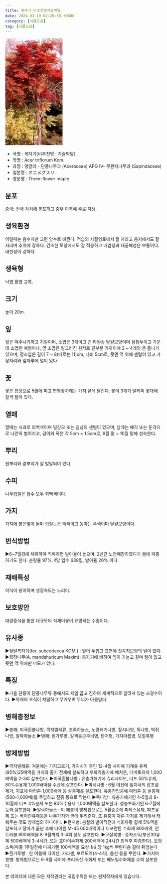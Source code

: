 ```yaml
---
title: 복자기_비추천명가슬박달
date: 2024-03-19 02:26:58 +0800
category: [식물도감]
tag: [식물도감]
---
```




![복자기[비추천명 : 가슬박달]](/assets/img/fileUpload/plants/basic/Aceraceae/Acer/2291/1_th2.JPG)
- 국명 : 복자기[비추천명 : 가슬박달]
- 학명 : Acer triflorum Kom.
- 과명 : 앵글러 - 단풍나무과 (Aceraceae) APG Ⅳ- 무환자나무과 (Sapindaceae)
- 일본명 : オニメグスリ
- 영문명 : Three-flower maple


## 분포
중국; 전국 각처에 분포하고 중부 이북에 주로 자생.
## 생육환경
어릴때는 음수지만 크면 양수로 바뀐다. 적습의 사질양토에서 잘 자라고 음지에서도 잘 자라며 추위에 강하다. 건조한 토양에서도 잘 적응하고 내염성과 내공해성은 보통이다. 내한성이 강하다.
## 생육형
낙엽 활엽 교목.
## 크기
높이 20m.
## 잎
잎은 마주나기하고 지질이며, 소엽은 3개이고 긴 타원상 달걀모양이며 점첨두이고 가운데 소엽은 예형이나, 옆 소엽은 일그러진 원저로 끝부분 가까이에 2 ~ 4개의 큰 톱니가 있으며, 정소엽은 길이 7 ~ 8(때로는 11)cm, 나비 5cm로, 뒷면 맥 위에 센털이 있고 가장자리와 잎자루에 털이 있다. 
## 꽃
꽃은 잡성으로 5월에 피고 편평꽃차례는 가지 끝에 달린다. 꽃이 3개가 달리며 꽃대에 갈색 털이 있다.
## 열매
열매는 시과로 회백색이며 밀강모 또는 침상의 센털이 있으며, 날개는 예각 또는 둔각으로 나란히 벌어지고, 길이와 폭은 각 5cm × 1.5cm로, 9월 말 ~ 10월 말에 성숙한다.
## 뿌리
원뿌리와 곁뿌리가 잘 발달되어 있다.
## 수피
나무껍질은 암수 모두 회백색이다. 
## 가지
가지에 붉은빛이 돌며 껍질눈은 백색이고 동아는 흑색이며 달걀모양이다.
## 번식방법
▶6~7월경에 채취하여 직파하면 발아율이 높으며, 2년간 노천매장하였다가 봄에 파종하기도 한다. 순량율 97%, ℓ당 입수 639립, 발아율 26% 이다.
## 재배특성
이식이 용이하며 생장속도는 느리다.
## 보호방안
대량증식을 통한 대규모의 식재이용이 요망되는 수종이다.
## 유사종
▶젖털복자기(for. subcoriacea KOM.) : 잎이 두껍고 표면에 젓꼭지모양의 털이 있다.
▶복장나무(A. mandshuricum Maxim): 복자기에 비하여 잎이 가늘고 길며 털이 없고 뒷면 맥 위에만 미모가 있다.
## 특징
▶가을 단풍이 단풍나무류 중에서도 제일 곱고 진하여 세계적으로 알려져 있는 조경수이다. 
▶목재의 조직이 치밀하고 무거우며 무늬가 아름답다.
## 병해충정보
▶충해: 미국흰불나방, 깍지벌레류, 초록하늘소, 노랑쐐기나방, 짚시나방, 독나방,  박쥐나방, 알락하늘소
▶병해: 흰가루병, 갈색둥근무늬병, 탄저병, 가지마름병, 모잘록병
## 방제방법
▶깍지벌레류: 겨울에는 가지고르기, 가지치기 후인 12-4월 사이에 기계유 유제(95%)25배액을 가지와 줄기 전체에 살포하고 우화약충기에 메치온, 디메토유제 1,000배액을 2-3회 살포한다.
▶미국흰불나방 : 유충가해기에 슈리사이드, 디프 50%유제, 80%수용재 1,000배액을 수관에 살포한다. 
▶박쥐나방 : 6월 이전에 임지내의 잡초를 제거, 지표에 마라톤 1,000배액 등 살충제를 살포한다. 유충진입공에 마라톤 등 살충제(500-1,000배)를 주입하고 진흙 등으로 막는다
▶독나방 : 유충가해기인 4-5월과 8-10월에 디프 4%분제 또는 80%수용제 1,000배액을 살포한다. 성충부화기인 6-7월에 등화 살포한다.
▶알락하늘소 : 이 해충의 방제법으로는 5월중순에 피레스유제, 파프유제 또는 바이린유제등을 나무가지와 잎에 뿌려준다. 또 유충이 자른 가지를 제거해서 태워주는 것도 방제법의 하나이다. 
▶탄저병: 봄철의 발아직전에 석회유황 합제 5%액을 살포하고 장마가 끝난 후에 다이센 M-45 600배액이나 디포란탄 수화제 800배액, 안트라콜 600배액을 8-9월까지 3-4회 정도 살포한다.
▶모잘록병 : 종자소독(부산30유제 500배액에 3-4시간, 또는 호마이수화제 200배액에 24시간 침적후 파종한다), 토양소독(파종 1주일전에 다찌가렌 100배액을 묘상 1㎡ 당 1kg씩 뿌린다음 갈아 뒤엎는다
▶흰가루병 : 한 여름에 다이센, 카라센, 보르도액(4-4식), 톱신 등을 뿌린다.
▶가지마름병: 방제법으로는 6-9월 사이에 포리옥신 수화제 또는 베노밀수화제를 수회 살포한다.






본 데이터에 대한 모든 저작권리는 국립수목원 또는 원저작자에게 있습니다.
